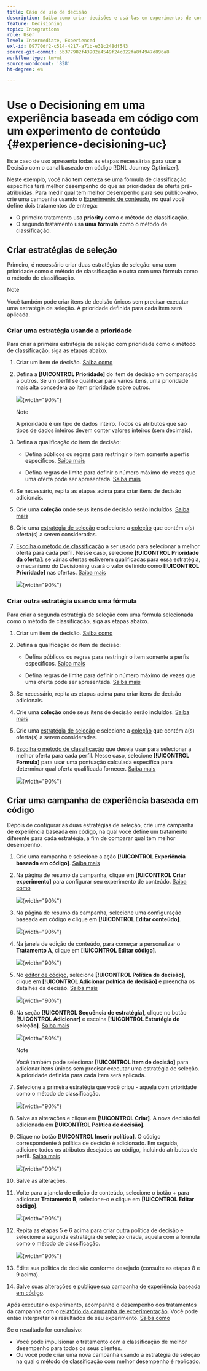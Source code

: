 ```yaml
---
title: Caso de uso de decisão
description: Saiba como criar decisões e usá-las em experimentos de conteúdo com o canal de experiência baseado em código
feature: Decisioning
topic: Integrations
role: User
level: Intermediate, Experienced
exl-id: 09770df2-c514-4217-a71b-e31c248df543
source-git-commit: 5b377982f43902a4549f24c022fa8f4947d896a8
workflow-type: tm+mt
source-wordcount: '828'
ht-degree: 4%

---
```


# Use o Decisioning em uma experiência baseada em código com um experimento de conteúdo {#experience-decisioning-uc}

Este caso de uso apresenta todas as etapas necessárias para usar a Decisão com o canal baseado em código [!DNL Journey Optimizer].

Neste exemplo, você não tem certeza se uma fórmula de classificação específica terá melhor desempenho do que as prioridades de oferta pré-atribuídas. Para medir qual tem melhor desempenho para seu público-alvo, crie uma campanha usando o [Experimento de conteúdo](../content-management/content-experiment.md), no qual você define dois tratamentos de entrega:

* O primeiro tratamento usa **priority** como o método de classificação.
* O segundo tratamento usa **uma fórmula** como o método de classificação.

## Criar estratégias de seleção

Primeiro, é necessário criar duas estratégias de seleção: uma com prioridade como o método de classificação e outra com uma fórmula como o método de classificação.

>[!NOTE]
>
>Você também pode criar itens de decisão únicos sem precisar executar uma estratégia de seleção. A prioridade definida para cada item será aplicada.

### Criar uma estratégia usando a prioridade

Para criar a primeira estratégia de seleção com prioridade como o método de classificação, siga as etapas abaixo.

1. Criar um item de decisão. [Saiba como](items.md)

1. Defina a **[!UICONTROL Prioridade]** do item de decisão em comparação a outros. Se um perfil se qualificar para vários itens, uma prioridade mais alta concederá ao item prioridade sobre outros.

   ![](assets/exd-uc-item-priority.png){width="90%"}

   >[!NOTE]
   >
   >A prioridade é um tipo de dados inteiro. Todos os atributos que são tipos de dados inteiros devem conter valores inteiros (sem decimais).

1. Defina a qualificação do item de decisão:

   * Defina públicos ou regras para restringir o item somente a perfis específicos. [Saiba mais](items.md#eligibility)

   * Defina regras de limite para definir o número máximo de vezes que uma oferta pode ser apresentada. [Saiba mais](items.md#capping)

1. Se necessário, repita as etapas acima para criar itens de decisão adicionais.

1. Crie uma **coleção** onde seus itens de decisão serão incluídos. [Saiba mais](collections.md)

1. Crie uma [estratégia de seleção](selection-strategies.md#create-selection-strategy) e selecione a [coleção](collections.md) que contém a(s) oferta(s) a serem consideradas.

1. [Escolha o método de classificação](#select-ranking-method) a ser usado para selecionar a melhor oferta para cada perfil. Nesse caso, selecione **[!UICONTROL Prioridade da oferta]**: se várias ofertas estiverem qualificadas para essa estratégia, o mecanismo do Decisioning usará o valor definido como **[!UICONTROL Prioridade]** nas ofertas. [Saiba mais](selection-strategies.md#offer-priority)

   ![](assets/exd-uc-strategy-priority.png){width="90%"}

### Criar outra estratégia usando uma fórmula

Para criar a segunda estratégia de seleção com uma fórmula selecionada como o método de classificação, siga as etapas abaixo.

1. Criar um item de decisão. [Saiba como](items.md)

   <!--Do you need to set the same **[!UICONTROL Priority]** as for the first decision item, or it won't be considered at all?-->

1. Defina a qualificação do item de decisão:

   * Defina públicos ou regras para restringir o item somente a perfis específicos. [Saiba mais](items.md#eligibility)

   * Defina regras de limite para definir o número máximo de vezes que uma oferta pode ser apresentada. [Saiba mais](items.md#capping)

1. Se necessário, repita as etapas acima para criar itens de decisão adicionais.

1. Crie uma **coleção** onde seus itens de decisão serão incluídos. [Saiba mais](collections.md)

1. Crie uma [estratégia de seleção](selection-strategies.md#create-selection-strategy) e selecione a [coleção](collections.md) que contém a(s) oferta(s) a serem consideradas.

1. [Escolha o método de classificação](#select-ranking-method) que deseja usar para selecionar a melhor oferta para cada perfil. Nesse caso, selecione **[!UICONTROL Formula]** para usar uma pontuação calculada específica para determinar qual oferta qualificada fornecer. [Saiba mais](selection-strategies.md#ranking-formula)

   ![](assets/exd-uc-strategy-formula.png){width="90%"}

## Criar uma campanha de experiência baseada em código

<!--To present the best dynamic offer and experience to your visitors on your website or mobile app, add a decision policy to a code-based campaign.

Define two delivery treatments each containing a different decision policy.-->

Depois de configurar as duas estratégias de seleção, crie uma campanha de experiência baseada em código, na qual você define um tratamento diferente para cada estratégia, a fim de comparar qual tem melhor desempenho.

1. Crie uma campanha e selecione a ação **[!UICONTROL Experiência baseada em código]**. [Saiba mais](../code-based/create-code-based.md)

1. Na página de resumo da campanha, clique em **[!UICONTROL Criar experimento]** para configurar seu experimento de conteúdo. [Saiba como](../content-management/content-experiment.md)

   ![](assets/exd-uc-create-experiment.png){width="90%"}

1. Na página de resumo da campanha, selecione uma configuração baseada em código e clique em **[!UICONTROL Editar conteúdo]**.

   ![](assets/exd-uc-edit-cbe-content.png){width="90%"}

1. Na janela de edição de conteúdo, para começar a personalizar o **Tratamento A**, clique em **[!UICONTROL Editar código]**.

   ![](assets/exd-uc-experiment-treatment-a.png){width="90%"}

1. No [editor de código](../code-based/create-code-based.md#edit-code), selecione **[!UICONTROL Política de decisão]**, clique em **[!UICONTROL Adicionar política de decisão]** e preencha os detalhes da decisão. [Saiba mais](create-decision.md#add)

   ![](assets/decision-code-based-create.png){width="90%"}

1. Na seção **[!UICONTROL Sequência de estratégia]**, clique no botão **[!UICONTROL Adicionar]** e escolha **[!UICONTROL Estratégia de seleção]**. [Saiba mais](create-decision.md#select)

   ![](assets/decision-code-based-strategy-sequence.png){width="80%"}

   >[!NOTE]
   >
   >Você também pode selecionar **[!UICONTROL Item de decisão]** para adicionar itens únicos sem precisar executar uma estratégia de seleção. A prioridade definida para cada item será aplicada.

1. Selecione a primeira estratégia que você criou - aquela com prioridade como o método de classificação.

   ![](assets/exd-uc-experiment-strategy-priority.png){width="90%"}

1. Salve as alterações e clique em **[!UICONTROL Criar]**. A nova decisão foi adicionada em **[!UICONTROL Política de decisão]**.

1. Clique no botão **[!UICONTROL Inserir política]**. O código correspondente à política de decisão é adicionado. Em seguida, adicione todos os atributos desejados ao código, incluindo atributos de perfil. [Saiba mais](create-decision.md#use-decision-policy)

   ![](assets/exd-uc-experiment-insert-policy.png){width="90%"}

1. Salve as alterações.

1. Volte para a janela de edição de conteúdo, selecione o botão + para adicionar **Tratamento B**, selecione-o e clique em **[!UICONTROL Editar código]**.

   ![](assets/exd-uc-experiment-treatment-b.png){width="90%"}

1. Repita as etapas 5 e 6 acima para criar outra política de decisão e selecione a segunda estratégia de seleção criada, aquela com a fórmula como o método de classificação. <!--Do you need to create exactly the same content to compare only the ranking method?-->

   ![](assets/exd-uc-experiment-strategy-formula.png){width="90%"}

1. Edite sua política de decisão conforme desejado (consulte as etapas 8 e 9 acima).

1. Salve suas alterações e [publique sua campanha de experiência baseada em código](../code-based/publish-code-based.md).

Após executar o experimento, acompanhe o desempenho dos tratamentos da campanha com o [relatório da campanha de experimentação](../reports/campaign-global-report-cja-experimentation.md).<!-- and [report on decisioning](cja-reporting.md).--> Você pode então interpretar os resultados de seu experimento. [Saiba como](../content-management/get-started-experiment.md#interpret-results)

Se o resultado for conclusivo:

* Você pode impulsionar o tratamento com a classificação de melhor desempenho para todos os seus clientes.
* Ou você pode criar uma nova campanha usando a estratégia de seleção na qual o método de classificação com melhor desempenho é replicado.